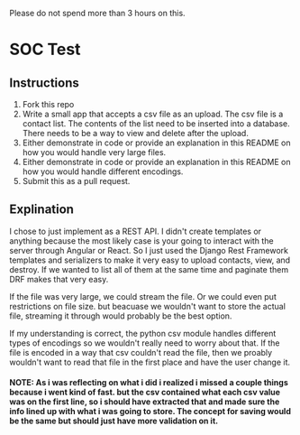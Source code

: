 Please do not spend more than 3 hours on this.
# SOC Test
## Instructions
1. Fork this repo
2. Write a small app that accepts a csv file as an upload. The csv file is a contact list. The contents of the list need to be inserted into a database. There needs to be a way to view and delete after the upload.
4. Either demonstrate in code or provide an explanation in this README on how you would handle very large files.
5. Either demonstrate in code or provide an explanation in this README on how you would handle different encodings.
6. Submit this as a pull request.


## Explination

I chose to just implement as a REST API. I didn't create templates or anything because the most likely case is your going to interact with the server through Angular or React. So I just used the Django Rest Framework templates and serializers to make it very easy to upload contacts, view, and destroy. If we wanted to list all of them at the same time and paginate them DRF makes that very easy.


If the file was very large, we could stream the file. Or we could even put restrictions on file size. but beacuase we wouldn't want to store the actual file, streaming it through would probably be the best option.


If my understanding is correct, the python csv module handles different types of encodings so we wouldn't really need to worry about that. If the file is encoded in a way that csv couldn't read the file, then we proably wouldn't want to read that file in the first place and have the user change it.


#### NOTE: As i was reflecting on what i did i realized i missed a couple things because i went kind of fast. but the csv contained what each csv value was on the first line, so i should have extracted that and made sure the info lined up with what i was going to store. The concept for saving would be the same but should just have more validation on it. 
